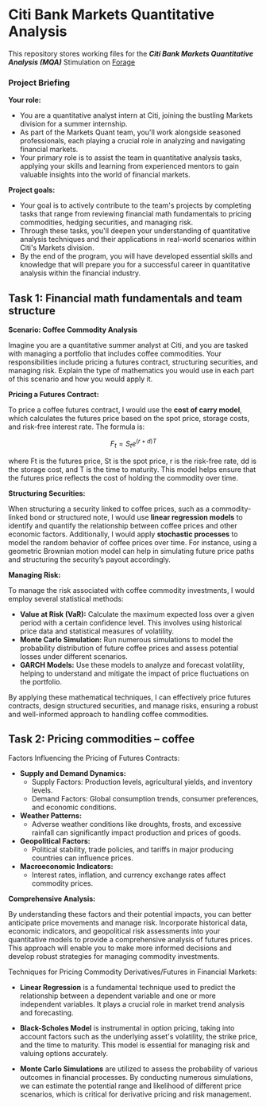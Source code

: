 # Citi Bank Markets Quantitative Analysis

This repository stores working files for the **_Citi Bank Markets Quantitative Analysis (MQA)_** Stimulation on [Forage](https://www.theforage.com/simulations/citi/global-quantitative-analysis-analyst-6b4m) 

### Project Briefing 

**Your role:**
- You are a quantitative analyst intern at Citi, joining the bustling Markets division for a summer internship.
- As part of the Markets Quant team, you'll work alongside seasoned professionals, each playing a crucial role in analyzing and navigating financial markets.
- Your primary role is to assist the team in quantitative analysis tasks, applying your skills and learning from experienced mentors to gain valuable insights into the world of financial markets.

**Project goals:**
- Your goal is to actively contribute to the team's projects by completing tasks that range from reviewing financial math fundamentals to pricing commodities, hedging securities, and managing risk.
- Through these tasks, you'll deepen your understanding of quantitative analysis techniques and their applications in real-world scenarios within Citi's Markets division.
- By the end of the program, you will have developed essential skills and knowledge that will prepare you for a successful career in quantitative analysis within the financial industry.

## Task 1: Financial math fundamentals and team structure

**Scenario: Coffee Commodity Analysis**

Imagine you are a quantitative summer analyst at Citi, and you are tasked with managing a portfolio that includes coffee commodities. Your responsibilities include pricing a futures contract, structuring securities, and managing risk. Explain the type of mathematics you would use in each part of this scenario and how you would apply it.

**Pricing a Futures Contract:**

To price a coffee futures contract, I would use the **cost of carry model**, which calculates the futures price based on the spot price, storage costs, and risk-free interest rate. The formula is:

$$
F_t = S_t e^{(r+d)T}
$$

where Ft is the futures price, St is the spot price, r is the risk-free rate, dd is the storage cost, and T is the time to maturity. This model helps ensure that the futures price reflects the cost of holding the commodity over time.

**Structuring Securities:**

When structuring a security linked to coffee prices, such as a commodity-linked bond or structured note, I would use **linear regression models** to identify and quantify the relationship between coffee prices and other economic factors. Additionally, I would apply **stochastic processes** to model the random behavior of coffee prices over time. For instance, using a geometric Brownian motion model can help in simulating future price paths and structuring the security’s payout accordingly.

**Managing Risk:**

To manage the risk associated with coffee commodity investments, I would employ several statistical methods:

- **Value at Risk (VaR):** Calculate the maximum expected loss over a given period with a certain confidence level. This involves using historical price data and statistical measures of volatility.
- **Monte Carlo Simulation:** Run numerous simulations to model the probability distribution of future coffee prices and assess potential losses under different scenarios.
- **GARCH Models:** Use these models to analyze and forecast volatility, helping to understand and mitigate the impact of price fluctuations on the portfolio.
  
By applying these mathematical techniques, I can effectively price futures contracts, design structured securities, and manage risks, ensuring a robust and well-informed approach to handling coffee commodities.

## Task 2: Pricing commodities – coffee

Factors Influencing the Pricing of Futures Contracts:
- **Supply and Demand Dynamics:**
  - Supply Factors: Production levels, agricultural yields, and inventory levels.
  - Demand Factors: Global consumption trends, consumer preferences, and economic conditions.
- **Weather Patterns:**
  - Adverse weather conditions like droughts, frosts, and excessive rainfall can significantly impact production and prices of goods.
- **Geopolitical Factors:**
  - Political stability, trade policies, and tariffs in major producing countries can influence prices.
- **Macroeconomic Indicators:**
  - Interest rates, inflation, and currency exchange rates affect commodity prices.

**Comprehensive Analysis:**

By understanding these factors and their potential impacts, you can better anticipate price movements and manage risk. Incorporate historical data, economic indicators, and geopolitical risk assessments into your quantitative models to provide a comprehensive analysis of futures prices. This approach will enable you to make more informed decisions and develop robust strategies for managing commodity investments.

Techniques for Pricing Commodity Derivatives/Futures in Financial Markets:
- **Linear Regression** is a fundamental technique used to predict the relationship between a dependent variable and one or more independent variables. It plays a crucial role in market trend analysis and forecasting.

- **Black-Scholes Model** is instrumental in option pricing, taking into account factors such as the underlying asset's volatility, the strike price, and the time to maturity. This model is essential for managing risk and valuing options accurately.

- **Monte Carlo Simulations** are utilized to assess the probability of various outcomes in financial processes. By conducting numerous simulations, we can estimate the potential range and likelihood of different price scenarios, which is critical for derivative pricing and risk management.
